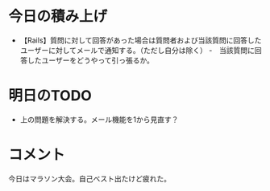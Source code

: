 # 今日の積み上げ
- 【Rails】質問に対して回答があった場合は質問者および当該質問に回答したユーザーに対してメールで通知する。（ただし自分は除く）
  -　当該質問に回答したユーザーをどうやって引っ張るか。
  
# 明日のTODO
- 上の問題を解決する。メール機能を1から見直す？
# コメント
今日はマラソン大会。自己ベスト出たけど疲れた。

